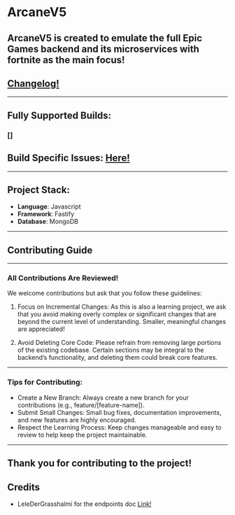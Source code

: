 # ArcaneV5
ArcaneV5 is created to emulate the full Epic Games backend and its microservices with fortnite as the main focus!
---
## [Changelog!](https://github.com/endlessalpacaYT/Arcane-Backend-V5/blob/main/changelog.md)
---
## Fully Supported Builds:
### []
## Build Specific Issues: [Here!](https://github.com/endlessalpacaYT/Arcane-Backend-V5/blob/main/BuildSpecificIssues.md)
---
## Project Stack:
- **Language**: Javascript
- **Framework**: Fastify
- **Database**: MongoDB
---
## Contributing Guide
---
### All Contributions Are Reviewed!  
We welcome contributions but ask that you follow these guidelines:

1. Focus on Incremental Changes: As this is also a learning project, we ask that you avoid making overly complex or significant changes that are beyond the current level of understanding. Smaller, meaningful changes are appreciated!

2. Avoid Deleting Core Code: Please refrain from removing large portions of the existing codebase. Certain sections may be integral to the backend’s functionality, and deleting them could break core features.
---
### Tips for Contributing:  
- Create a New Branch: Always create a new branch for your contributions (e.g., feature/[feature-name]).  
- Submit Small Changes: Small bug fixes, documentation improvements, and new features are highly encouraged.  
- Respect the Learning Process: Keep changes manageable and easy to review to help keep the project maintainable.
---
Thank you for contributing to the project!
---
## Credits
- LeleDerGrasshalmi for the endpoints doc [Link!](https://github.com/LeleDerGrasshalmi/FortniteEndpointsDocumentation)